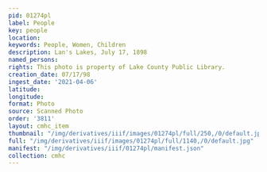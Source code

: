 ```yaml
---
pid: 01274pl
label: People
key: people
location: 
keywords: People, Women, Children
description: Lan's Lakes, July 17, 1898
named_persons: 
rights: This photo is property of Lake County Public Library.
creation_date: 07/17/98
ingest_date: '2021-04-06'
latitude: 
longitude: 
format: Photo
source: Scanned Photo
order: '3811'
layout: cmhc_item
thumbnail: "/img/derivatives/iiif/images/01274pl/full/250,/0/default.jpg"
full: "/img/derivatives/iiif/images/01274pl/full/1140,/0/default.jpg"
manifest: "/img/derivatives/iiif/01274pl/manifest.json"
collection: cmhc
---
```

